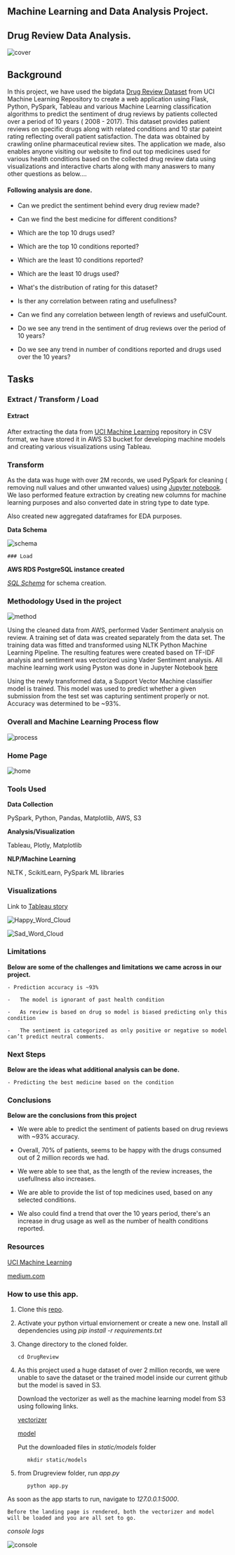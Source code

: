 ## Machine Learning and Data Analysis Project.

## Drug Review Data Analysis.

![cover](DrugReview/static/img/banner-bg.jpg)

## Background

In this project, we have used the bigdata [Drug Review Dataset](https://archive.ics.uci.edu/ml/datasets/Drug+Review+Dataset+%28Drugs.com%29) from UCI Machine Learning Repository to create a web application using Flask, Python, PySpark, Tableau and various Machine Learning classification algorithms to predict the sentiment of drug reviews by patients collected over a period of 10 years ( 2008 - 2017). This dataset provides patient reviews on specific drugs along with related conditions and 10 star pateint rating reflecting overall patient satisfaction. The data was obtained by crawling online pharmaceutical review sites. The application we made, also enables anyone visiting our website to find out top medicines used for various health conditions based on the collected drug review data using visualizations and interactive charts along with many anaswers to many other questions as below....

#### Following analysis are done.

   - Can we predict the sentiment behind every drug review made?

   - Can we find the best medicine for different conditions?

   - Which are the top 10 drugs used?
   
   - Which are the top 10 conditions reported?

   - Which are the least 10 conditions reported?

   - Which are the least 10 drugs used?

   - What's the distribution of rating for this dataset?

   - Is ther any correlation between rating and usefullness?

   - Can we find any correlation between length of reviews and usefulCount.

   - Do we see any trend in the sentiment of drug reviews over the period of 10 years?

   - Do we see any trend in number of conditions reported and drugs used over the 10 years? 

  ## Tasks
  ### Extract / Transform / Load

  #### Extract
  
  After extracting the data from [UCI Machine Learning](https://archive.ics.uci.edu/ml/datasets/Drug+Review+Dataset+%28Drugs.com%29) repository in CSV format, we have stored it in AWS S3 bucket for developing machine models and creating various visualizations using Tableau.

  ### Transform

  As the data was huge with over 2M records, we used PySpark for cleaning ( removing null values and other unwanted values) using [Jupyter notebook](DrugReview/Scripts/Data_Cleaning_EDA.ipynb). We laso performed feature extraction by creating new columns for machine learning purposes and also converted date in string type to date type.


  Also created new aggregated dataframes for EDA purposes.

  **Data Schema**
   
  ![schema](DrugReview/static/img/schema.png)

    ### Load

  **AWS RDS PostgreSQL instance created**

  _[SQL Schema](DrugReview/Scripts/schema.sql)_ for schema creation.

  ### Methodology Used in the project

  ![method](DrugReview/static/img/methodology.png)

  Using the cleaned data from AWS, performed Vader Sentiment analysis on review. A training set of data was created separately from the data set. The training data was fitted and transformed using NLTK Python Machine Learning Pipeline. The resulting features were created based on TF-IDF analysis and sentiment was vectorized using Vader Sentiment analysis. All machine learning work using Pyston was done in Jupyter Notebook [here](https://github.com/ic2019/group_project3/blob/master/DrugReview/Scripts/drug_machineLearning_revised.ipynb)

  Using the newly transformed data, a Support Vector Machine classifier model is trained. This model was used to predict whether a given submission from the test set was capturing sentiment properly or not. Accuracy was determined to be ~93%.
  
  ### Overall and Machine Learning Process flow
  
  ![process](DrugReview/static/img/process_flow.png)

  
  ### Home Page

  ![home](DrugReview/static/img/home.png)

  ### Tools Used
  
  **Data Collection**
  
  PySpark, Python, Pandas, Matplotlib, AWS, S3

  **Analysis/Visualization**

  Tableau, Plotly, Matplotlib

  **NLP/Machine Learning**

  NLTK , ScikitLearn, PySpark ML libraries

  ### Visualizations

  Link to [Tableau story](https://public.tableau.com/profile/indu.chandrasekharan#!/vizhome/drug_analysis/DrugReviewsAnalysis?publish=yes)

  ![Happy_Word_Cloud](DrugReview/static/img/wc_happy.png)

  ![Sad_Word_Cloud](DrugReview/static/img/wc_sad.png)
  
  ### Limitations

  **Below are some of the challenges and limitations we came across in our project.**

    - Prediction accuracy is ~93%

    -	The model is ignorant of past health condition

    -	As review is based on drug so model is biased predicting only this condition

    -	The sentiment is categorized as only positive or negative so model can’t predict neutral comments.


  ### Next Steps

   **Below are the ideas what additional analysis can be done.**

    - Predicting the best medicine based on the condition

  ### Conclusions
   
   **Below are the conclusions from this project**

   - We were able to predict the sentiment of patients based on drug reviews with ~93% accuracy.
   
   - Overall, 70% of patients, seems to be happy with the drugs consumed out of 2 million records we had.

   - We were able to see that, as the length of the review increases, the usefullness also increases.

   - We are able to provide the list of top medicines used, based on any selected conditions.

   - We also could find a trend that over the 10 years period, there's an increase in drug usage as well as the number of health conditions reported.

  ### Resources

  [UCI Machine Learning](https://archive.ics.uci.edu/ml/datasets/Drug+Review+Dataset+%28Drugs.com%29)

  [medium.com](https://medium.com/)
 

  ### How to use this app.

  1. Clone this [repo](https://github.com/ic2019/group_project3).

  2. Activate your python virtual enviornement or create a new one. Install all dependencies using _pip install -r requirements.txt_

  3. Change directory to the cloned folder.
     ```
     cd DrugReview
     ```
  4. As this project used a huge dataset of over 2 million records, we were unable to save the dataset or the trained model inside our current github but the model is saved in S3.
     
     Download the vectorizer as well as the machine learning model from S3 using following links.

     [vectorizer](https://icdrive1.s3.amazonaws.com/MLmodels/vectorizer.sav)
     
     [model](https://icdrive1.s3.amazonaws.com/MLmodels/drugML.sav)
     
     Put the downloaded files in _static/models_ folder

     ```        
        mkdir static/models
      ```

  5. from Drugreview folder, run _app.py_

     ```
        python app.py
     ```

   As soon as the app starts to run, navigate to _127.0.0.1:5000_.

    Before the landing page is rendered, both the vectorizer and model will be loaded and you are all set to go.

   _console logs_

   ![console](DrugReview/static/img/flask.png)


  
 
